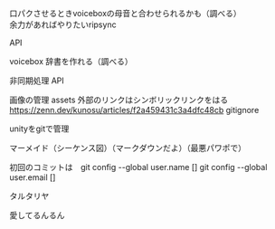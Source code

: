 口パクさせるときvoiceboxの母音と合わせられるかも（調べる）  
余力があればやりたいripsync

API

voicebox 辞書を作れる（調べる）

非同期処理 API

画像の管理 assets
外部のリンクはシンボリックリンクをはる
https://zenn.dev/kunosu/articles/f2a459431c3a4dfc48cb
gitignore

unityをgitで管理

マーメイド（シーケンス図）（マークダウンだよ）（最悪パワポで）


初回のコミットは　git config --global user.name []
                 git config --global user.email []
                


タルタリヤ

愛してるんるん